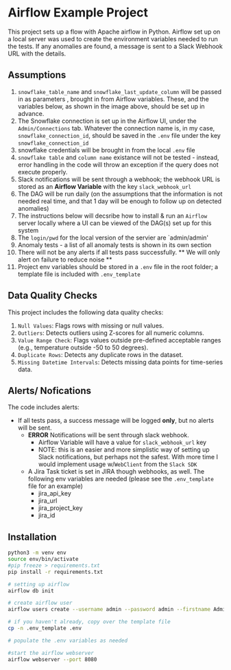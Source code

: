 # Airflow Example Project

This project sets up a flow with Apache airflow in Python. Airflow set up on a local server was used to create the environment variables needed to run the tests. If any anomalies are found, a message is sent to a Slack Webhook URL with the details.

## Assumptions

1. `snowflake_table_name` and `snowflake_last_update_column` will be passed in as parameters , brought in from Airflow variables. These, and the variables below, as shown in the image above, should be set up in advance.
2. The Snowflake connection is set up in the Airflow UI, under the `Admin/Connections` tab. Whatever the connection name is, in my case, `snowflake_connection_id`, should be saved in the `.env` file under the key `snowflake_connection_id`
3. snowflake credentials will be brought in from the local `.env` file
4. `snowflake table` and `column name` existance will not be tested - instead, error handling in the code will throw an exception if the query does not execute properly.
5. Slack notifications will be sent through a webhook; the webhook URL is stored as an **Airflow Variable** with the key `slack_webhook_url`
6. The DAG will be run daily (on the assumptions that the information is not needed real time, and that 1 day will be enough to follow up on detected anomalies)
7. The instructions below will decsribe how to install & run an `Airflow` server locally where a UI can be viewed of the DAG(s) set up for this system
8. The `login/pwd` for the local version of the servier are `admin/admin'
9. Anomaly tests - a list of all anomaly tests is shown in its own section
10. There will not be any alerts if all tests pass successfully. ** We will only alert on failure to reduce noise **
11. Project env variables should be stored in a `.env` file in the root folder; a template file is included with `.env_template`
  
## Data Quality Checks
This project includes the following data quality checks:

1.	`Null Values`: Flags rows with missing or null values.
2.	`Outliers`: Detects outliers using Z-scores for all numeric columns.
3.	`Value Range Check`: Flags values outside pre-defined acceptable ranges (e.g., temperature outside -50 to 50 degrees).
4.	`Duplicate Rows`: Detects any duplicate rows in the dataset.
5.	`Missing Datetime Intervals`: Detects missing data points for time-series data.

  
## Alerts/ Nofications
The code includes alerts:
* If all tests pass, a success message will be logged **only**, but no alerts will be sent.
  * **ERROR** Notifications will be sent through slack webhook.
    * Airflow Variable will have a value for `slack_webhook_url` key
    * NOTE: this is an easier and more simplistic way of setting up Slack notifications, but perhaps not the safest. With more time I would implement usage w/`WebClient` from the `Slack SDK`
  * A Jira Task ticket is set in JIRA though webhooks, as well. The following env variables are needed (please see the `.env_template` file for an example)
    * jira_api_key 
    * jira_url
    * jira_project_key
    * jira_id
  

## Installation

```bash
python3 -m venv env   
source env/bin/activate
#pip freeze > requirements.txt
pip install -r requirements.txt

# setting up airflow
airflow db init

# create airflow user
airflow users create --username admin --password admin --firstname Admin --lastname User --role Admin --email admin@example.com

# if you haven't already, copy over the template file
cp -n .env_template .env

# populate the .env variables as needed

#start the airflow webserver
airflow webserver --port 8080
```

